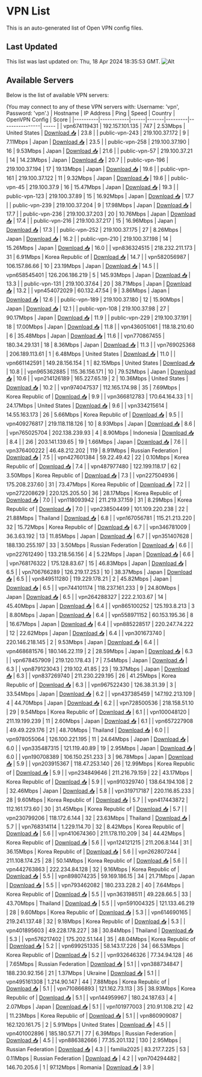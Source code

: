 # VPN List

This is an auto-generated list of Open VPN config files.

## Last Updated

This list was last updated on: Thu, 18 Apr 2024 18:35:53 GMT.
![Alt](https://repobeats.axiom.co/api/embed/186b98318ef1479477931607c1ad7d823f12451f.svg "Repobeats analytics image")

## Available Servers

Below is the list of available VPN servers:

(You may connect to any of these VPN servers with: Username: 'vpn', Password: 'vpn'.)
| Hostname | IP Address | Ping | Speed | Country | OpenVPN Config | Score |
|----------|------------|------|-------|---------|----------------| ----- |
| vpn674119431 | 192.157.101.135 | 747 | 2.53Mbps | United States | [Download 📥](./configs/server_0_US.ovpn) | 23.8 |
| public-vpn-243 | 219.100.37.172 | 9 | 7.11Mbps | Japan | [Download 📥](./configs/server_1_JP.ovpn) | 23.5 |
| public-vpn-258 | 219.100.37.190 | 16 | 9.53Mbps | Japan | [Download 📥](./configs/server_2_JP.ovpn) | 21.6 |
| public-vpn-57 | 219.100.37.21 | 14 | 14.23Mbps | Japan | [Download 📥](./configs/server_3_JP.ovpn) | 20.7 |
| public-vpn-196 | 219.100.37.194 | 17 | 19.13Mbps | Japan | [Download 📥](./configs/server_4_JP.ovpn) | 19.6 |
| public-vpn-161 | 219.100.37.122 | 11 | 9.32Mbps | Japan | [Download 📥](./configs/server_5_JP.ovpn) | 19.6 |
| public-vpn-45 | 219.100.37.9 | 16 | 15.47Mbps | Japan | [Download 📥](./configs/server_6_JP.ovpn) | 19.3 |
| public-vpn-123 | 219.100.37.89 | 15 | 16.92Mbps | Japan | [Download 📥](./configs/server_7_JP.ovpn) | 17.7 |
| public-vpn-239 | 219.100.37.204 | 9 | 17.98Mbps | Japan | [Download 📥](./configs/server_8_JP.ovpn) | 17.7 |
| public-vpn-236 | 219.100.37.203 | 20 | 10.76Mbps | Japan | [Download 📥](./configs/server_9_JP.ovpn) | 17.4 |
| public-vpn-216 | 219.100.37.217 | 15 | 16.96Mbps | Japan | [Download 📥](./configs/server_10_JP.ovpn) | 17.3 |
| public-vpn-252 | 219.100.37.175 | 27 | 8.26Mbps | Japan | [Download 📥](./configs/server_11_JP.ovpn) | 16.2 |
| public-vpn-210 | 219.100.37.198 | 14 | 15.26Mbps | Japan | [Download 📥](./configs/server_12_JP.ovpn) | 16.0 |
| vpn836324515 | 218.232.211.173 | 31 | 6.91Mbps | Korea Republic of | [Download 📥](./configs/server_13_KR.ovpn) | 14.7 |
| vpn582056987 | 106.157.86.66 | 10 | 23.19Mbps | Japan | [Download 📥](./configs/server_14_JP.ovpn) | 14.5 |
| vpn658545401 | 126.206.186.219 | 5 | 145.93Mbps | Japan | [Download 📥](./configs/server_15_JP.ovpn) | 13.3 |
| public-vpn-131 | 219.100.37.64 | 20 | 38.71Mbps | Japan | [Download 📥](./configs/server_16_JP.ovpn) | 13.2 |
| vpn454072029 | 60.132.47.54 | 9 | 3.86Mbps | Japan | [Download 📥](./configs/server_17_JP.ovpn) | 12.6 |
| public-vpn-189 | 219.100.37.180 | 12 | 15.90Mbps | Japan | [Download 📥](./configs/server_18_JP.ovpn) | 12.1 |
| public-vpn-108 | 219.100.37.98 | 27 | 90.17Mbps | Japan | [Download 📥](./configs/server_19_JP.ovpn) | 11.9 |
| public-vpn-229 | 219.100.37.191 | 18 | 17.00Mbps | Japan | [Download 📥](./configs/server_20_JP.ovpn) | 11.8 |
| vpn436051061 | 118.18.210.60 | 6 | 35.48Mbps | Japan | [Download 📥](./configs/server_21_JP.ovpn) | 11.6 |
| vpn770867455 | 180.34.29.131 | 18 | 8.36Mbps | Japan | [Download 📥](./configs/server_22_JP.ovpn) | 11.3 |
| vpn769025368 | 206.189.113.61 | 1 | 6.48Mbps | United States | [Download 📥](./configs/server_23_US.ovpn) | 11.0 |
| vpn661142591 | 149.28.156.154 | 1 | 82.15Mbps | United States | [Download 📥](./configs/server_24_US.ovpn) | 10.8 |
| vpn965362885 | 115.36.156.171 | 10 | 79.52Mbps | Japan | [Download 📥](./configs/server_25_JP.ovpn) | 10.6 |
| vpn214126189 | 165.227.65.19 | 2 | 10.36Mbps | United States | [Download 📥](./configs/server_26_US.ovpn) | 10.2 |
| vpn974047537 | 112.165.174.98 | 35 | 7.69Mbps | Korea Republic of | [Download 📥](./configs/server_27_KR.ovpn) | 9.9 |
| vpn366812783 | 170.64.164.33 | 1 | 24.17Mbps | United States | [Download 📥](./configs/server_28_US.ovpn) | 9.6 |
| vpn334215614 | 14.55.163.173 | 26 | 5.66Mbps | Korea Republic of | [Download 📥](./configs/server_29_KR.ovpn) | 9.5 |
| vpn409276817 | 219.118.118.126 | 10 | 8.93Mbps | Japan | [Download 📥](./configs/server_30_JP.ovpn) | 8.6 |
| vpn765025704 | 202.138.239.93 | 4 | 8.90Mbps | Indonesia | [Download 📥](./configs/server_31_ID.ovpn) | 8.4 |
| 2i6 | 203.141.139.65 | 19 | 1.66Mbps | Japan | [Download 📥](./configs/server_32_JP.ovpn) | 7.6 |
| vpn376400222 | 46.48.212.202 | 119 | 8.91Mbps | Russian Federation | [Download 📥](./configs/server_33_RU.ovpn) | 7.5 |
| vpn427601384 | 59.22.49.42 | 22 | 0.10Mbps | Korea Republic of | [Download 📥](./configs/server_34_KR.ovpn) | 7.4 |
| vpn487977480 | 122.199.118.17 | 62 | 3.50Mbps | Korea Republic of | [Download 📥](./configs/server_35_KR.ovpn) | 7.3 |
| vpn227504936 | 175.208.237.60 | 31 | 73.47Mbps | Korea Republic of | [Download 📥](./configs/server_36_KR.ovpn) | 7.2 |
| vpn272208629 | 220.125.205.50 | 36 | 28.17Mbps | Korea Republic of | [Download 📥](./configs/server_37_KR.ovpn) | 7.0 |
| vpn118093942 | 211.219.37.159 | 31 | 8.29Mbps | Korea Republic of | [Download 📥](./configs/server_38_KR.ovpn) | 7.0 |
| vpn238504499 | 101.109.220.238 | 22 | 21.88Mbps | Thailand | [Download 📥](./configs/server_39_TH.ovpn) | 6.8 |
| vpn167056781 | 115.21.213.220 | 32 | 15.72Mbps | Korea Republic of | [Download 📥](./configs/server_40_KR.ovpn) | 6.7 |
| vpn346781009 | 36.3.63.192 | 13 | 11.85Mbps | Japan | [Download 📥](./configs/server_41_JP.ovpn) | 6.7 |
| vpn351407628 | 188.130.255.197 | 33 | 3.50Mbps | Russian Federation | [Download 📥](./configs/server_42_RU.ovpn) | 6.6 |
| vpn227612490 | 133.218.56.156 | 4 | 5.22Mbps | Japan | [Download 📥](./configs/server_43_JP.ovpn) | 6.6 |
| vpn768176322 | 175.128.83.67 | 15 | 46.83Mbps | Japan | [Download 📥](./configs/server_44_JP.ovpn) | 6.5 |
| vpn706766289 | 126.219.17.253 | 10 | 38.37Mbps | Japan | [Download 📥](./configs/server_45_JP.ovpn) | 6.5 |
| vpn849511280 | 119.229.178.21 | 2 | 45.82Mbps | Japan | [Download 📥](./configs/server_46_JP.ovpn) | 6.5 |
| vpn744101174 | 118.237.161.233 | 9 | 24.80Mbps | Japan | [Download 📥](./configs/server_47_JP.ovpn) | 6.5 |
| vpn264288327 | 222.2.103.67 | 14 | 45.40Mbps | Japan | [Download 📥](./configs/server_48_JP.ovpn) | 6.4 |
| vpn865100252 | 125.193.8.213 | 3 | 8.80Mbps | Japan | [Download 📥](./configs/server_49_JP.ovpn) | 6.4 |
| vpn558971152 | 60.153.195.36 | 8 | 16.67Mbps | Japan | [Download 📥](./configs/server_50_JP.ovpn) | 6.4 |
| vpn885228517 | 220.247.74.222 | 12 | 22.62Mbps | Japan | [Download 📥](./configs/server_51_JP.ovpn) | 6.4 |
| vpn301673740 | 220.146.218.145 | 2 | 9.53Mbps | Japan | [Download 📥](./configs/server_52_JP.ovpn) | 6.4 |
| vpn468681576 | 180.146.22.119 | 2 | 28.59Mbps | Japan | [Download 📥](./configs/server_53_JP.ovpn) | 6.3 |
| vpn678457909 | 219.120.178.43 | 7 | 7.54Mbps | Japan | [Download 📥](./configs/server_54_JP.ovpn) | 6.3 |
| vpn879123043 | 219.102.41.85 | 23 | 19.37Mbps | Japan | [Download 📥](./configs/server_55_JP.ovpn) | 6.3 |
| vpn837269740 | 211.230.229.195 | 26 | 41.25Mbps | Korea Republic of | [Download 📥](./configs/server_56_KR.ovpn) | 6.3 |
| vpn967522430 | 126.38.31.39 | 3 | 33.54Mbps | Japan | [Download 📥](./configs/server_57_JP.ovpn) | 6.2 |
| vpn437385459 | 147.192.213.109 | 4 | 44.70Mbps | Japan | [Download 📥](./configs/server_58_JP.ovpn) | 6.2 |
| vpn728500536 | 218.158.51.10 | 29 | 9.54Mbps | Korea Republic of | [Download 📥](./configs/server_59_KR.ovpn) | 6.1 |
| vpn100048120 | 211.19.199.239 | 11 | 2.60Mbps | Japan | [Download 📥](./configs/server_60_JP.ovpn) | 6.1 |
| vpn657227908 | 49.49.229.176 | 21 | 48.70Mbps | Thailand | [Download 📥](./configs/server_61_TH.ovpn) | 6.0 |
| vpn978055064 | 126.100.221.195 | 11 | 24.64Mbps | Japan | [Download 📥](./configs/server_62_JP.ovpn) | 6.0 |
| vpn335487315 | 121.119.40.89 | 19 | 2.95Mbps | Japan | [Download 📥](./configs/server_63_JP.ovpn) | 6.0 |
| vpn190708389 | 106.150.251.233 | 3 | 96.78Mbps | Japan | [Download 📥](./configs/server_64_JP.ovpn) | 5.9 |
| vpn203915367 | 118.47.253.140 | 26 | 12.99Mbps | Korea Republic of | [Download 📥](./configs/server_65_KR.ovpn) | 5.9 |
| vpn234849646 | 211.216.79.159 | 22 | 43.17Mbps | Korea Republic of | [Download 📥](./configs/server_66_KR.ovpn) | 5.9 |
| vpn910329740 | 138.64.194.108 | 2 | 32.46Mbps | Japan | [Download 📥](./configs/server_67_JP.ovpn) | 5.8 |
| vpn319717187 | 220.116.85.233 | 28 | 9.60Mbps | Korea Republic of | [Download 📥](./configs/server_68_KR.ovpn) | 5.7 |
| vpn417443872 | 112.161.173.60 | 30 | 31.45Mbps | Korea Republic of | [Download 📥](./configs/server_69_KR.ovpn) | 5.7 |
| vpn230799206 | 118.172.6.144 | 32 | 23.63Mbps | Thailand | [Download 📥](./configs/server_70_TH.ovpn) | 5.7 |
| vpn768314114 | 1.229.114.70 | 32 | 8.42Mbps | Korea Republic of | [Download 📥](./configs/server_71_KR.ovpn) | 5.6 |
| vpn410674360 | 211.178.110.209 | 34 | 44.42Mbps | Korea Republic of | [Download 📥](./configs/server_72_KR.ovpn) | 5.6 |
| vpn124121215 | 211.206.8.144 | 31 | 36.15Mbps | Korea Republic of | [Download 📥](./configs/server_73_KR.ovpn) | 5.6 |
| vpn262807244 | 211.108.174.25 | 28 | 50.14Mbps | Korea Republic of | [Download 📥](./configs/server_74_KR.ovpn) | 5.6 |
| vpn442763863 | 222.234.84.128 | 32 | 9.16Mbps | Korea Republic of | [Download 📥](./configs/server_75_KR.ovpn) | 5.5 |
| vpn898074235 | 59.169.186.15 | 34 | 21.71Mbps | Japan | [Download 📥](./configs/server_76_JP.ovpn) | 5.5 |
| vpn793462082 | 180.233.228.2 | 40 | 7.64Mbps | Korea Republic of | [Download 📥](./configs/server_77_KR.ovpn) | 5.5 |
| vpn363198511 | 49.228.66.5 | 33 | 43.70Mbps | Thailand | [Download 📥](./configs/server_78_TH.ovpn) | 5.5 |
| vpn591004325 | 121.133.46.219 | 28 | 9.60Mbps | Korea Republic of | [Download 📥](./configs/server_79_KR.ovpn) | 5.3 |
| vpn614690165 | 219.241.137.48 | 32 | 9.18Mbps | Korea Republic of | [Download 📥](./configs/server_80_KR.ovpn) | 5.3 |
| vpn401895603 | 49.228.178.227 | 38 | 30.84Mbps | Thailand | [Download 📥](./configs/server_81_TH.ovpn) | 5.3 |
| vpn576217402 | 175.202.51.144 | 35 | 48.04Mbps | Korea Republic of | [Download 📥](./configs/server_82_KR.ovpn) | 5.2 |
| vpn699251335 | 58.143.17.226 | 34 | 66.53Mbps | Korea Republic of | [Download 📥](./configs/server_83_KR.ovpn) | 5.2 |
| vpn932646326 | 77.34.94.128 | 46 | 7.65Mbps | Russian Federation | [Download 📥](./configs/server_84_RU.ovpn) | 5.1 |
| vpn388734847 | 188.230.92.156 | 21 | 1.37Mbps | Ukraine | [Download 📥](./configs/server_85_UA.ovpn) | 5.1 |
| vpn495161308 | 1.214.90.147 | 44 | 7.88Mbps | Korea Republic of | [Download 📥](./configs/server_86_KR.ovpn) | 5.1 |
| vpn710866893 | 121.162.73.113 | 35 | 38.93Mbps | Korea Republic of | [Download 📥](./configs/server_87_KR.ovpn) | 5.1 |
| vpn144959967 | 180.24.187.63 | 4 | 2.07Mbps | Japan | [Download 📥](./configs/server_88_JP.ovpn) | 5.1 |
| vpn101977003 | 210.91.108.212 | 42 | 11.23Mbps | Korea Republic of | [Download 📥](./configs/server_89_KR.ovpn) | 5.1 |
| vpn860909087 | 162.120.161.75 | 2 | 5.91Mbps | United States | [Download 📥](./configs/server_90_US.ovpn) | 4.5 |
| vpn401002896 | 185.180.57.71 | 77 | 6.39Mbps | Russian Federation | [Download 📥](./configs/server_91_RU.ovpn) | 4.5 |
| vpn886382666 | 77.35.201.132 | 130 | 2.95Mbps | Russian Federation | [Download 📥](./configs/server_92_RU.ovpn) | 4.3 |
| familia2025 | 83.217.7.225 | 53 | 0.11Mbps | Russian Federation | [Download 📥](./configs/server_93_RU.ovpn) | 4.2 |
| vpn704294482 | 146.70.205.6 | 1 | 97.12Mbps | Romania | [Download 📥](./configs/server_94_RO.ovpn) | 3.9 |
